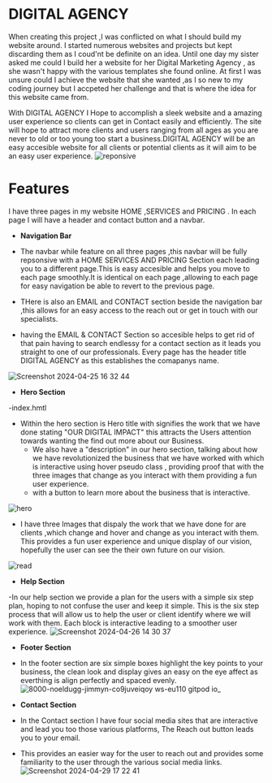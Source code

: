

# DIGITAL AGENCY

When creating this project ,I was conflicted on what I should build my website around.
I started numerous websites and projects but kept discarding them as I coud'nt be definite on
an idea. Until one day my sister asked me could I build her a website for her Digital Marketing 
Agency , as she wasn't happy with the various templates she found online. At first I was unsure 
could I achieve the  website that she wanted ,as I so new to my coding journey but I accpeted her challenge 
and that is where the idea for this website came from.

With DIGITAL AGENCY I Hope to accomplish a sleek website and a amazing user experience so clients
can get in Contact easily and efficiently. The site will hope to attract more clients and users
ranging from all ages as you are never to old or too young too start a business.DIGITAL AGENCY 
will be an easy accesible website for all clients or potential clients as it will aim to be 
an easy user experience.
![reponsive](https://github.com/noeldugg/jimmyn/assets/157477260/466a48fd-79c7-4431-a2c2-3fe3202fde74)

# Features

I have three pages in my website HOME ,SERVICES and PRICING .
In each page I will have a header and contact button and a navbar. 

- __Navigation Bar__

- The navbar while feature on all three pages ,this navbar will be fully  repsonsive with a HOME SERVICES AND PRICING Section each leading you to a different page.This is easy accesible and helps you move to each page smoothly.It is identical on each page ,allowing to each page for easy navigation be able to revert to the previous page. 
- THere is also an EMAIL and CONTACT section beside the navigation bar ,this allows for an easy access to the reach out or get in touch with our specialists.
- having the EMAIL & CONTACT Section so accesible helps to get rid of that pain having to search endlessy for a contact section as it leads you straight to one of our professionals.
Every page has the header title DIGITAL AGENCY as this establishes the comapanys name.

![Screenshot 2024-04-25 16 32 44](https://github.com/noeldugg/jimmyn/assets/157477260/0fa9e67c-e457-4a36-98ad-18378be89302)

- __Hero Section__

-index.hmtl
- Within the hero section is Hero title with signifies the work that we have done stating "OUR DIGITAL IMPACT" this attracts the Users attention towards wanting the find out more about our Business.
  - We also have a "description" in our hero section, talking about how we have revolutionized the business that we have worked with  which is interactive using  hover pseudo class , providing proof that with the three images that change as you interact with them providing a fun user experience.
  - with a button to learn more about the business that is interactive.

![hero](https://github.com/noeldugg/jimmyn/assets/157477260/b1342557-b9c9-4265-b129-f2542a51ab5e)

  - I have three Images that dispaly the work that we have done for are clients ,which change and hover and change as you interact with them. This provides a fun user experience and unique display of our vision, hopefully the user can see the their own future on our vision.

![read](https://github.com/noeldugg/jimmyn/assets/157477260/a8e2ad60-49f3-4924-af40-a88094fe0a24)

- __Help Section__

-In our help section we provide a plan for the users with a simple six step plan, hoping to not confuse the user and keep it simple. 
This is the six step process that will allow us to help the user or client identify where we will work with them. Each block is interactive leading to a smoother user experience.
![Screenshot 2024-04-26 14 30 37](https://github.com/noeldugg/jimmyn/assets/157477260/11e8de4c-72d8-4487-b8d8-bb6a1df82cae)

- __Footer Section__

- In the footer section are six simple boxes highlight the key points to your business, the clean look and display gives an easy on the eye affect as everthing is align perfectly and spaced evenly.![8000-noeldugg-jimmyn-co9juveiqoy ws-eu110 gitpod io_](https://github.com/noeldugg/jimmyn/assets/157477260/820d708b-fd8d-4bd4-98d8-e7c2a80b7b16)

- __Contact Section__

- In the Contact section I have four social media sites that are interactive and lead you too those various platforms, The Reach out button leads you to your email.
- This provides an easier way for the user to reach out and provides some familiarity to the user  through the various social media links.![Screenshot 2024-04-29 17 22 41](https://github.com/noeldugg/Project1/assets/157477260/81ebc718-422f-4756-aa5f-771e864f4aad)
